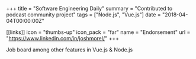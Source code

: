 +++
title = "Software Engineering Daily"
summary = "Contributed to podcast community project" 
tags = ["Node.js", "Vue.js"]
date = "2018-04-04T00:00:00Z"

[[links]]
icon = "thumbs-up"
icon_pack = "far"
name = "Endorsement"
url = "https://www.linkedin.com/in/joshmorel/"
+++

Job board among other features in Vue.js & Node.js